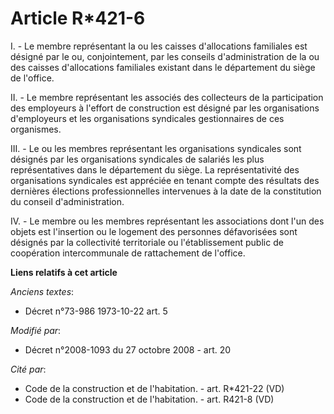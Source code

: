 # Article R*421-6

I. - Le membre représentant la ou les caisses d'allocations familiales est désigné par le ou, conjointement, par les conseils
d'administration de la ou des caisses d'allocations familiales existant dans le département du siège de l'office. 

II. - Le membre représentant les associés des collecteurs de la participation des employeurs à l'effort de construction est
désigné par les organisations d'employeurs et les organisations syndicales gestionnaires de ces organismes. 

III. - Le ou les membres représentant les organisations syndicales sont désignés par les organisations syndicales de salariés
les plus représentatives dans le département du siège. La représentativité des organisations syndicales est appréciée en
tenant compte des résultats des dernières élections professionnelles intervenues à la date de la constitution du conseil
d'administration. 

IV. - Le membre ou les membres représentant les associations dont l'un des objets est l'insertion ou le logement des
personnes défavorisées sont désignés par la collectivité territoriale ou l'établissement public de coopération intercommunale
de rattachement de l'office.

**Liens relatifs à cet article**

_Anciens textes_:

  - Décret n°73-986 1973-10-22 art. 5

_Modifié par_:

  - Décret n°2008-1093 du 27 octobre 2008 - art. 20

_Cité par_:

  - Code de la construction et de l'habitation. - art. R*421-22 (VD)
  - Code de la construction et de l'habitation. - art. R421-8 (VD)

